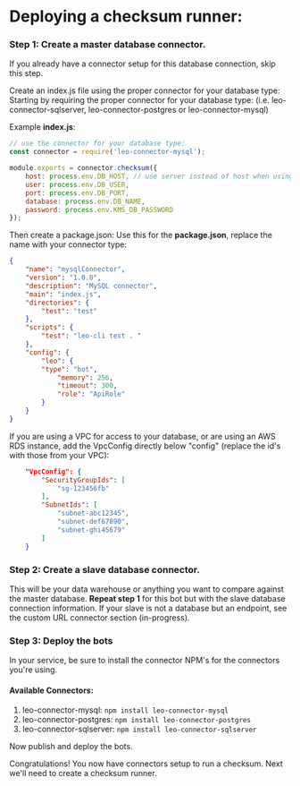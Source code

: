 # Deploying a checksum runner:

### Step 1: Create a master database connector.
If you already have a connector setup for this database connection, skip this step.

Create an index.js file using the proper connector for your database type:
Starting by requiring the proper connector for your database type:
(i.e. leo-connector-sqlserver, leo-connector-postgres or leo-connector-mysql)

Example **index.js**:
```javascript
// use the connector for your database type:
const connector = require('leo-connector-mysql');

module.exports = connector.checksum({
	host: process.env.DB_HOST, // use server instead of host when using sqlserver. 
	user: process.env.DB_USER,
	port: process.env.DB_PORT,
	database: process.env.DB_NAME,
	password: process.env.KMS_DB_PASSWORD
});
```

Then create a package.json:
Use this for the **package.json**, replace the name with your connector type:
```json
{
	"name": "mysqlConnector",
	"version": "1.0.0",
	"description": "MySQL connector",
	"main": "index.js",
	"directories": {
		"test": "test"
	},
	"scripts": {
		"test": "leo-cli test . "
	},
	"config": {
		"leo": {
		"type": "bot",
			"memory": 256,
			"timeout": 300,
			"role": "ApiRole"
		}
	}
}
```

If you are using a VPC for access to your database, or are using an AWS RDS instance, add the VpcConfig directly below "config" (replace the id's with those from your VPC):
```json
    "VpcConfig": {
        "SecurityGroupIds": [
            "sg-123456fb"
        ],
        "SubnetIds": [
            "subnet-abc12345",
            "subnet-def67890",
            "subnet-ghi45679"
        ]
    }
```

### Step 2: Create a slave database connector.
This will be your data warehouse or anything you want to compare against the master database.
**Repeat step 1** for this bot but with the slave database connection information.
If your slave is not a database but an endpoint, see the custom URL connector section (in-progress).

### Step 3: Deploy the bots
In your service, be sure to install the connector NPM's for the connectors you're using.
#### Available Connectors:
1. leo-connector-mysql:
`npm install leo-connector-mysql`
2. leo-connector-postgres:
`npm install leo-connector-postgres`
3. leo-connector-sqlserver:
`npm install leo-connector-sqlserver`

Now publish and deploy the bots.

Congratulations! You now have connectors setup to run a checksum. Next we'll need to create a checksum runner.

